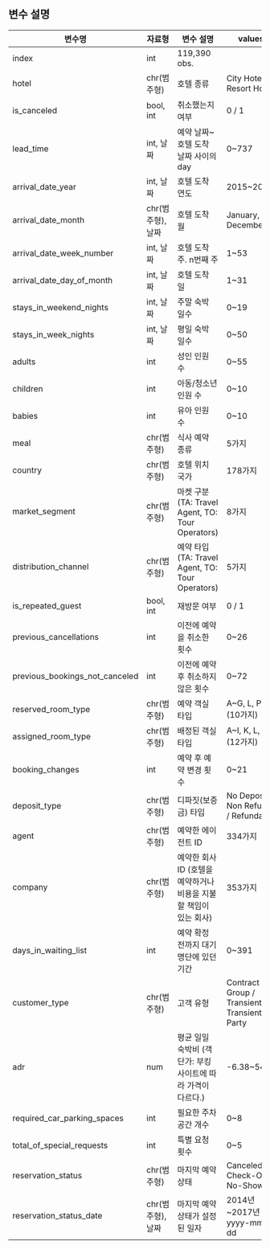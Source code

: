 ##   변수 설명 

| 변수명                       | 자료형          | 변수 설명                                                                                           | values                          |
|-----------------------------|-----------------|-----------------------------------------------------------------------------------------------------|---------------------------------|
| index                       | int             | 119,390 obs.                                                                                       |                                 |
| hotel                       | chr(범주형)     | 호텔 종류                                                                                           | City Hotel / Resort Hotel       |
| is_canceled                 | bool, int       | 취소했는지 여부                                                                                     | 0 / 1                           |
| lead_time                   | int, 날짜       | 예약 날짜~호텔 도착 날짜 사이의 day                                                                  | 0~737                           |
| arrival_date_year           | int, 날짜       | 호텔 도착 연도                                                                                       | 2015~2017                       |
| arrival_date_month          | chr(범주형), 날짜 | 호텔 도착 월                                                                                        | January, …, December            |
| arrival_date_week_number    | int, 날짜       | 호텔 도착 주. n번째 주                                                                               | 1~53                            |
| arrival_date_day_of_month   | int, 날짜       | 호텔 도착 일                                                                                        | 1~31                            |
| stays_in_weekend_nights     | int, 날짜       | 주말 숙박 일수                                                                                       | 0~19                            |
| stays_in_week_nights        | int, 날짜       | 평일 숙박 일수                                                                                       | 0~50                            |
| adults                      | int             | 성인 인원 수                                                                                         | 0~55                            |
| children                    | int             | 아동/청소년 인원 수                                                                                  | 0~10                            |
| babies                      | int             | 유아 인원 수                                                                                         | 0~10                            |
| meal                        | chr(범주형)     | 식사 예약 종류                                                                                       | 5가지                           |
| country                     | chr(범주형)     | 호텔 위치 국가                                                                                       | 178가지                         |
| market_segment              | chr(범주형)     | 마켓 구분 (TA: Travel Agent, TO: Tour Operators)                                                     | 8가지                           |
| distribution_channel        | chr(범주형)     | 예약 타입 (TA: Travel Agent, TO: Tour Operators)                                                     | 5가지                           |
| is_repeated_guest           | bool, int       | 재방문 여부                                                                                         | 0 / 1                           |
| previous_cancellations      | int             | 이전에 예약을 취소한 횟수                                                                            | 0~26                            |
| previous_bookings_not_canceled | int         | 이전에 예약 후 취소하지 않은 횟수                                                                     | 0~72                            |
| reserved_room_type          | chr(범주형)     | 예약 객실 타입                                                                                       | A~G, L, P (10가지)              |
| assigned_room_type          | chr(범주형)     | 배정된 객실 타입                                                                                     | A~I, K, L, P (12가지)           |
| booking_changes             | int             | 예약 후 예약 변경 횟수                                                                               | 0~21                            |
| deposit_type                | chr(범주형)     | 디파짓(보증금) 타입                                                                                  | No Deposit / Non Refund / Refundable |
| agent                       | chr(범주형)     | 예약한 에이전트 ID                                                                                   | 334가지                         |
| company                     | chr(범주형)     | 예약한 회사 ID (호텔을 예약하거나 비용을 지불할 책임이 있는 회사)                                       | 353가지                         |
| days_in_waiting_list        | int             | 예약 확정 전까지 대기 명단에 있던 기간                                                                | 0~391                           |
| customer_type               | chr(범주형)     | 고객 유형                                                                                           | Contract / Group / Transient / Transient-Party |
| adr                         | num             | 평균 일일 숙박비 (객단가: 부킹 사이트에 따라 가격이 다르다.)                                           | -6.38~5400                      |
| required_car_parking_spaces | int             | 필요한 주차공간 개수                                                                                 | 0~8                             |
| total_of_special_requests   | int             | 특별 요청 횟수                                                                                       | 0~5                             |
| reservation_status          | chr(범주형)     | 마지막 예약 상태                                                                                    | Canceled / Check-Out / No-Show  |
| reservation_status_date     | chr(범주형), 날짜 | 마지막 예약 상태가 설정된 일자                                                                       | 2014년~2017년 yyyy-mm-dd        |
